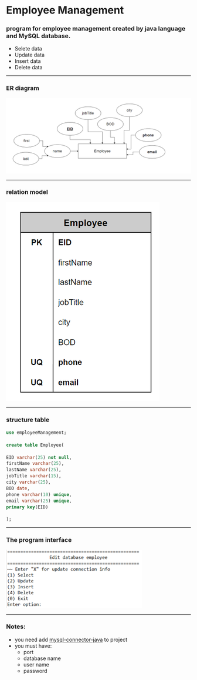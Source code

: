 # Employee Management
### program for employee management created by java language and MySQL database.
* Selete data
* Update data
* Insert data
* Delete data
<hr>

### **ER diagram**
<img src="images/ER_diagram.png" alt="ER diagram" />
<hr>

### **relation model**
<img src="images/relation_model.png" alt="relation model" />
<hr>

### **structure table**
```SQL
use employeeManagement;

create table Employee(

EID varchar(25) not null,
firstName varchar(25),
lastName varchar(25),
jobTitle varchar(15),
city varchar(25),
BOD date,
phone varchar(10) unique,
email varchar(25) unique,
primary key(EID)

);
```
<hr>

### **The program interface**
<img src="images/program_interface.png" alt="The program interface"/>

<hr>

### **Notes:**
* you need add [mysql-connector-java](https://dev.mysql.com/downloads/connector/j/) to project
* you must have:
    * port
    * database name
    * user name
    * password

